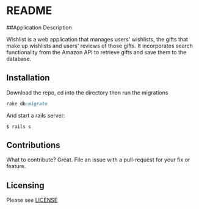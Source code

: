 # README

##Application Description

Wishlist is a web application that manages users' wishlists, the gifts that make up wishlists and users' reviews of those gifts. It incorporates search functionality from the Amazon API to retrieve gifts and save them to the database.

## Installation

Download the repo, cd into the directory then run the migrations

```ruby
rake db:migrate
```

And start a rails server:

    $ rails s

## Contributions

What to contribute? Great. File an issue with a pull-request for your fix or feature.

## Licensing

Please see [LICENSE](https://www.github.com/jshwa/wishlist/blob/master/LICENSE)
